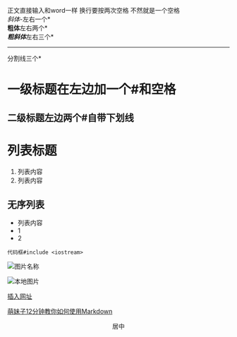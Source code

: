 正文直接输入和word一样 
换行要按两次空格
不然就是一个空格  
*斜体*-左右一个*  
**粗体**左右两个*  
***粗斜体***左右三个*  
***
分割线三个*  
# 一级标题在左边加一个#和空格
## 二级标题左边两个#自带下划线

# 列表标题
1. 列表内容
2. 列表内容

## 无序列表
- 列表内容
- 1
- 2

`代码框#include <iostream>`

![图片名称](http://img.zcool.cn/community/0117e2571b8b246ac72538120dd8a4.jpg@1280w_1l_2o_100sh.jpg)

![本地图片](相对路径./1.jpg)

[插入网址](http://www.ecenpac.com)  

[萌妹子12分钟教你如何使用Markdown][2]

[2]:https://www.bilibili.com/video/av8819726?from=search&seid=4557871509032537189

<center>居中</center>
